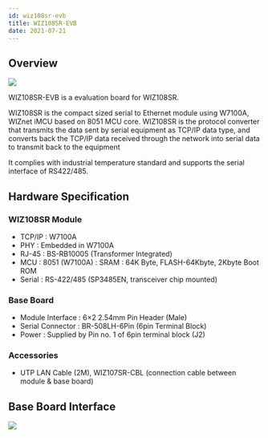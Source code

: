 ```yaml
---
id: wiz108sr-evb
title: WIZ108SR-EVB
date: 2021-07-21
---
```


## Overview

![](https://d3cmhcsnvv7jc.cloudfront.net/docs/img/products/wiz108sr/ShopDtl_1088_20100915160045.jpg)

WIZ108SR-EVB is a evaluation board for WIZ108SR.

WIZ108SR is the compact sized serial to Ethernet module using W7100A, WIZnet iMCU based on 8051 MCU core.  WIZ108SR is the protocol converter that transmits the data sent by serial equipment as TCP/IP data type, and converts back the TCP/IP data received through the network into serial data to transmit back to the equipment

It complies with industrial temperature standard and supports the serial interface of RS422/485.

## Hardware Specification

### WIZ108SR Module

- TCP/IP : W7100A
- PHY : Embedded in W7100A
- RJ-45 : BS-RB10005 (Transformer Integrated)
- MCU :  8051 (W7100A) : SRAM : 64K Byte, FLASH-64Kbyte, 2Kbyte Boot ROM
- Serial : RS-422/485 (SP3485EN, transceiver chip mounted)

### Base Board

- Module Interface :  6×2 2.54mm Pin Header (Male)
- Serial Connector : BR-508LH-6Pin (6pin Terminal Block)
- Power : Supplied by Pin no. 1 of 6pin terminal block (J2)

### Accessories

- UTP LAN Cable (2M), WIZ107SR-CBL (connection cable between module & base board)

## Base Board Interface

![](https://d3cmhcsnvv7jc.cloudfront.net/docs/img/products/wiz108sr/140704_7350_new.jpg)
